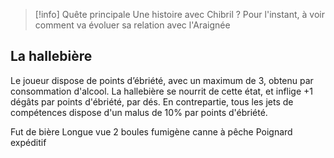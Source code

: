> [!info] Quête principale
> Une histoire avec Chibril ?
> Pour l'instant, à voir comment va évoluer sa relation avec l'Araignée
## La hallebière

Le joueur dispose de points d’ébriété, avec un maximum de 3, obtenu par consommation d'alcool.
La hallebière se nourrit de cette état, et inflige +1 dégâts par points d'ébriété, par dés.
En contrepartie, tous les jets de compétences dispose d'un malus de 10% par points d'ébriété.

Fut de bière
Longue vue
2 boules fumigène
canne à pêche
Poignard expéditif


